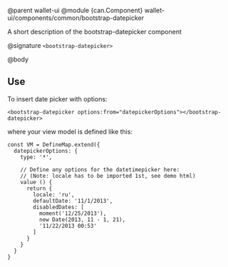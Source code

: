 @parent wallet-ui
@module {can.Component} wallet-ui/components/common/bootstrap-datepicker <bootstrap-datepicker>

A short description of the bootstrap-datepicker component

@signature `<bootstrap-datepicker>`

@body

## Use

To insert date picker with options:
```
<bootstrap-datepicker options:from="datepickerOptions"></bootstrap-datepicker>
```

where your view model is defined like this:
```
const VM = DefineMap.extend({
  datepickerOptions: {
    type: '*',

    // Define any options for the datetimepicker here:
    // (Note: locale has to be imported 1st, see demo html)
    value () {
      return {
        locale: 'ru',
        defaultDate: '11/1/2013',
        disabledDates: [
          moment('12/25/2013'),
          new Date(2013, 11 - 1, 21),
          '11/22/2013 00:53'
        ]
      }
    }
  }
}
```

